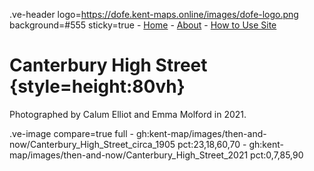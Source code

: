 .ve-header logo=https://dofe.kent-maps.online/images/dofe-logo.png background=#555 sticky=true
	- [Home](/)
	- [About](/about)
	- [How to Use Site](/howto)

# Canterbury High Street {style=height:80vh}

Photographed by Calum Elliot and Emma Molford in 2021.

.ve-image compare=true full
    - gh:kent-map/images/then-and-now/Canterbury_High_Street_circa_1905 pct:23,18,60,70
    - gh:kent-map/images/then-and-now/Canterbury_High_Street_2021 pct:0,7,85,90

